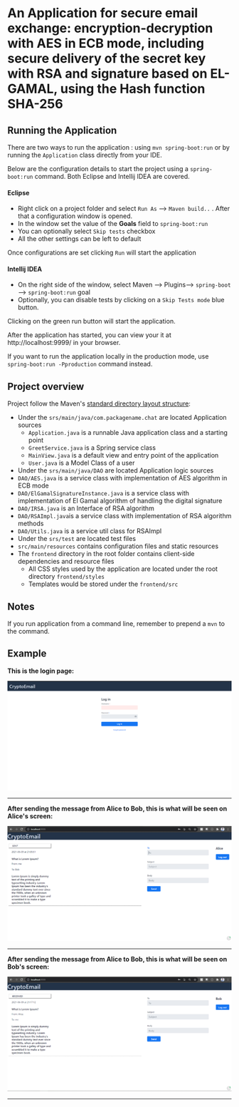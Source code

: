 # An Application for secure email exchange: encryption-decryption with AES in ECB mode, including secure delivery of the secret key with RSA and signature based on EL-GAMAL, using the Hash function SHA-256


## Running the Application

There are two ways to run the application : using `mvn spring-boot:run` or by running the `Application` class directly from your IDE.

Below are the configuration details to start the project using a `spring-boot:run` command. Both Eclipse and Intellij IDEA are covered.

#### Eclipse

- Right click on a project folder and select `Run As` --> `Maven build..` . After that a configuration window is opened.
- In the window set the value of the **Goals** field to `spring-boot:run`
- You can optionally select `Skip tests` checkbox
- All the other settings can be left to default

Once configurations are set clicking `Run` will start the application

#### Intellij IDEA

- On the right side of the window, select Maven --> Plugins--> `spring-boot` --> `spring-boot:run` goal
- Optionally, you can disable tests by clicking on a `Skip Tests mode` blue button.

Clicking on the green run button will start the application.

After the application has started, you can view your it at http://localhost:9999/ in your browser.

If you want to run the application locally in the production mode, use `spring-boot:run -Pproduction` command instead.




## Project overview

Project follow the Maven's [standard directory layout structure](https://maven.apache.org/guides/introduction/introduction-to-the-standard-directory-layout.html):

- Under the `srs/main/java/com.packagename.chat` are located Application sources
  - `Application.java` is a runnable Java application class and a starting point
  - `GreetService.java` is a Spring service class
  - `MainView.java` is a default view and entry point of the application
  - `User.java` is a Model Class of a user
- Under the `srs/main/java/DAO` are located Application logic sources
- `DAO/AES.java` is a service class with implementation of AES algorithm in ECB mode
- `DAO/ElGamalSignatureInstance.java` is a service class with implementation of El Gamal algorithm of handling the digital signature
- `DAO/IRSA.java` is an Interface of RSA algorithm
- `DAO/RSAImpl.java`is a service class with implementation of RSA algorithm methods 
- `DAO/Utils.java` is a service util class for RSAImpl 
- Under the `srs/test` are located test files
- `src/main/resources` contains configuration files and static resources
- The `frontend` directory in the root folder contains client-side dependencies and resource files
  - All CSS styles used by the application are located under the root directory `frontend/styles`
  - Templates would be stored under the `frontend/src`


## Notes

If you run application from a command line, remember to prepend a `mvn` to the command.


## Example

**This is the login page:**

![](Pics/Login.PNG)

--------------------------------------------------------------------------------------------------------------------------------------------------------------------


**After sending the message from Alice to Bob, this is what will be seen on Alice's screen:**

![](Pics/Main%20View.PNG) 

--------------------------------------------------------------------------------------------------------------------------------------------------------------------


**After sending the message from Alice to Bob, this is what will be seen on Bob's screen:**

![](Pics/Bob.PNG)

--------------------------------------------------------------------------------------------------------------------------------------------------------------------
